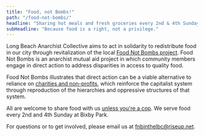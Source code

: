 ```yaml
---
title: "Food, not Bombs!"
path: "/food-not-bombs/"
headline: "Sharing hot meals and fresh groceries every 2nd & 4th Sunday."
subHeadline: "Because food is a right, not a privilege."
---
```


Long Beach Anarchist Collective aims to act in solidarity to redistribute food in our city through revitalization of the local [Food Not Bombs project](http://foodnotbombs.net/new_site/). Food Not Bombs is an anarchist mutual aid project in which community members engage in direct action to address disparities in access to quality food.

Food Not Bombs illustrates that direct action can be a viable alternative to reliance on [charities and non-profits](https://incite-national.org/beyond-the-non-profit-industrial-complex/), which reinforce the capitalist system through reproduction of the hierarchies and oppressive structures of that system.

All are welcome to share food with us [unless you're a cop](http://aworldwithoutpolice.org/). We serve food every 2nd and 4th Sunday at Bixby Park.

For questions or to get involved, please email us at [fnbinthelbc@riseup.net](mailto:fnbinthelbc@riseup.net).
